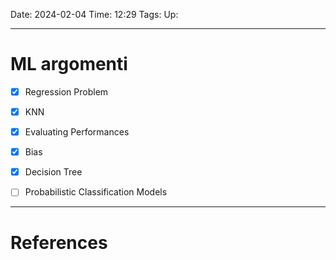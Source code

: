 Date: 2024-02-04
Time: 12:29
Tags:
Up: 

---
# ML argomenti


- [x] Regression Problem
- [x] KNN
- [x] Evaluating Performances
- [x] Bias
- [x] Decision Tree
- [ ] Probabilistic Classification Models



---
# References
